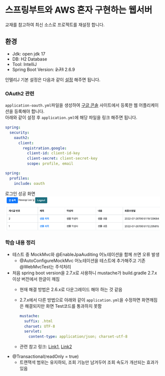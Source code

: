 # 스프링부트와 AWS 혼자 구현하는 웹서버

교재를 참고하여 최신 소스로 프로젝트를 재설정 합니다.

## 환경

- Jdk: open jdk 17
- DB: H2 Database
- Tool: IntelliJ
- Spring Boot Version: ~~2.7.1~~ 2.6.9

인텔리J 기본 설정은 다음과 같이 [설정](https://haservi.github.io/posts/spring/spring-intellij-start-setting/) 해주면 됩니다.

### OAuth2 관련

`application-oauth.yml`파일을 생성하여 [구글 콘솔](https://console.cloud.google.com/) 사이트에서 등록한 웹 어플리케이션을 등록해야 합니다.  
아래와 같이 설정 후 `application.yml`에 해당 파일을 링크 해주면 됩니다.

```yaml
spring:
  security:
    oauth2:
      client:
        registration.google:
          client-id: client-id-key
          client-secret: client-secret-key
          scope: profile, email
```

```yaml
spring:
  profiles:
    include: oauth
```

로그인 성공 화면  
![image](images/image01.png)

### 학습 내용 정리

- 테스트 중 MockMvc와 @EnableJpaAuditing 어노테이션을 함께 쓰면 오류 발생
  - @AutoConfigureMockMvc 어노테이션을 테스트에 추가해주고 기존 @WebMvcTest는 주석처리
- 처음 spring boot version을 2.7.x로 사용하니 mustache가 build.gradle 2.7.x이상 버전에서 한글이 깨짐
  - 현재 해결 방법은 2.6.x로 다운그레이드 해야 하는 것 같음
  - 2.7.x에서 다른 방법으로 아래와 같이 `application.yml`을 수정하면 화면깨짐은 해결되지만 화면 Test코드를 통과하지 못함

    ```yaml
    mustache:
      suffix: .html
      charset: UTF-8
      servlet:
        content-type: application/json; charset-utf-8
    ```

  - 관련 참고 링크: [Link1](https://www.inflearn.com/questions/545116), [Link2](https://velog.io/@jihye/mustache%EC%97%90%EC%84%9C-%ED%95%9C%EA%B8%80%EC%9D%B4-%EA%B9%A8%EC%A7%84%EB%8B%A4-%EB%9A%AB%EB%9A%8F) 
- @Transactional(readOnly = true)
  - 트랜잭셕 범위는 유지하되, 조회 기능만 남겨두어 조회 속도가 개선되는 효과가 있음
